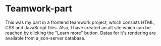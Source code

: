 # Teamwork-part

This was my part in a frontend teamwork project, which consists HTML, CSS and JavaScript files.
Also, I have created an alt site which can be reached by clicking the "Learn more" button.
Datas for it's rendering are available from a json-server database.

